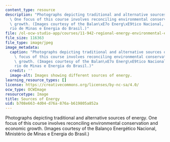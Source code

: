 ```yaml
---
content_type: resource
description: "Photographs depicting traditional and alternative sources of energy.\
  \ One focus of this course involves reconciling environmental conservation and economic\
  \ growth. (Images courtesy of the Balan\xE7o Energ\xE9tico Nacional, Minist\xE9\
  rio de Minas e Energia do Brasil.)"
file: /ol-ocw-studio-app/courses/11-942-regional-energy-environmental-economic-modeling-spring-2007/b708e6634d04d76a876ab619805a852a_11-942s07.jpg
file_size: 116363
file_type: image/jpeg
image_metadata:
  caption: "Photographs depicting traditional and alternative sources of energy. One\
    \ focus of this course involves reconciling environmental conservation and economic\
    \ growth. (Images courtesy of the Balan\xE7o Energ\xE9tico Nacional, Minist\xE9\
    rio de Minas e Energia do Brasil.)"
  credit: ''
  image-alt: Images showing different sources of energy.
learning_resource_types: []
license: https://creativecommons.org/licenses/by-nc-sa/4.0/
ocw_type: OCWImage
resourcetype: Image
title: Sources of Energy
uid: b708e663-4d04-d76a-876a-b619805a852a
---
```

Photographs depicting traditional and alternative sources of energy. One focus of this course involves reconciling environmental conservation and economic growth. (Images courtesy of the Balanço Energético Nacional, Ministério de Minas e Energia do Brasil.)